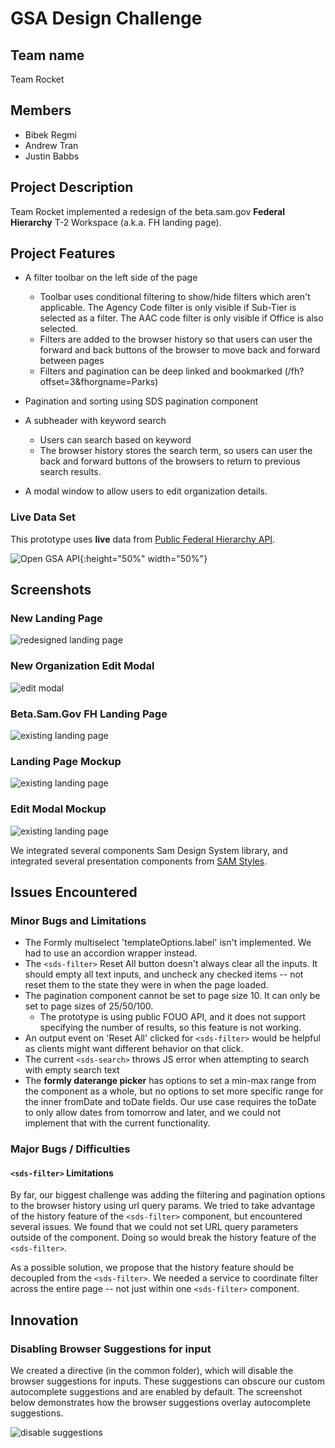 # GSA Design Challenge

## Team name

Team Rocket

## Members

* Bibek Regmi
* Andrew Tran
* Justin Babbs

## Project Description

Team Rocket implemented a redesign of the beta.sam.gov **Federal Hierarchy** T-2 Workspace (a.k.a. FH landing page).

## Project Features

* A filter toolbar on the left side of the page
  * Toolbar uses conditional filtering to show/hide filters which aren't applicable. The Agency Code filter is only visible if Sub-Tier is selected as a filter. The AAC code filter is only visible if Office is also selected.
  * Filters are added to the browser history so that users can user the forward and back buttons of the browser to move back and forward between pages
  * Filters and pagination can be deep linked and bookmarked (/fh?offset=3&fhorgname=Parks)

* Pagination and sorting using SDS pagination component

* A subheader with keyword search
  * Users can search based on keyword
  * The browser history stores the search term, so users can user the back and forward buttons of the browsers to return to previous search results.

* A modal window to allow users to edit organization details.

### Live Data Set

This prototype uses **live** data from [Public Federal Hierarchy API](https://open.gsa.gov/api/fh-fouo-api/).

![Open GSA API](imgs/open_gsa.PNG){:height="50%" width="50%"}

## Screenshots

### New Landing Page

![redesigned landing page](imgs/redesigned_landing_page.png)

### New Organization Edit Modal

![edit modal](imgs/edit_modal.png)

### Beta.Sam.Gov FH Landing Page

![existing landing page](imgs/beta_sam_fh_landing_page.png)

### Landing Page Mockup
 
![existing landing page](imgs/landing_mockup.png)

### Edit Modal Mockup
 
![existing landing page](imgs/edit_modal_mockup.png) 
 
 We integrated several components Sam Design System library, and integrated several presentation components from [SAM Styles](https://federalist-0ad5a602-ca98-4a7e-8d6e-d9ece7bc4cf8.app.cloud.gov/site/gsa/sam-styles/index.html).

## Issues Encountered

### Minor Bugs and Limitations

* The Formly multiselect 'templateOptions.label' isn't implemented. We had to use an accordion wrapper instead.
* The `<sds-filter>` Reset All button doesn't always clear all the inputs. It should empty all text inputs, and uncheck any checked items -- not reset them to the state they were in when the page loaded.
* The pagination component cannot be set to page size 10. It can only be set to page sizes of 25/50/100.
  * The prototype is using public FOUO API, and it does not support specifying the number of results, so this feature is not working.
* An output event on 'Reset All' clicked for `<sds-filter>` would be helpful as clients might want different behavior on that click.
* The current `<sds-search>` throws JS error when attempting to search with empty search text
* The **formly daterange picker** has options to set a min-max range from the component as a whole, but no options to set more specific range for the inner fromDate and toDate fields. Our use case requires the toDate to only allow dates from tomorrow and later, and we could not implement that with the current functionality.

### Major Bugs / Difficulties

#### `<sds-filter>` Limitations

By far, our biggest challenge was adding the filtering and pagination options to the browser history using url query params. We tried to take advantage of the history feature of the `<sds-filter>` component, but encountered several issues. We found that we could not set URL query parameters outside of the component. Doing so would break the history feature of the `<sds-filter>`.

As a possible solution, we propose that the history feature should be decoupled from the `<sds-filter>`. We needed a service to coordinate filter across the entire page -- not just within one `<sds-filter>` component.

## Innovation

### Disabling Browser Suggestions for input

We created a directive (in the common folder), which will disable the browser suggestions for inputs. These suggestions can obscure our custom autocomplete suggestions and are enabled by default. The screenshot below demonstrates how the browser suggestions overlay autocomplete suggestions.

![disable suggestions](imgs/disable_suggestions.png)
